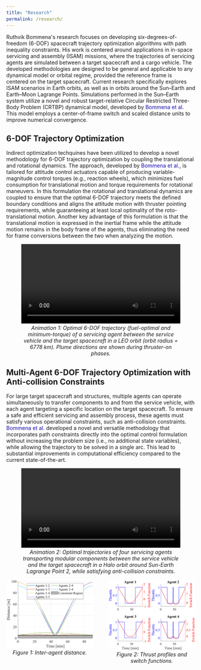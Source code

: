 ```yaml
---
title: "Research"
permalink: /research/
---
```


Ruthvik Bommena's research focuses on developing six-degrees-of-freedom (6-DOF) spacecraft trajectory optimization algorithms with path inequality constraints. His work is centered around applications in in-space servicing and assembly (ISAM) missions, where the trajectories of servicing agents are simulated between a target spacecraft and a cargo vehicle. The developed methodologies are designed to be general and applicable to any dynamical model or orbital regime, provided the reference frame is centered on the target spacecraft. Current research specifically explores ISAM scenarios in Earth orbits, as well as in orbits around the Sun–Earth and Earth–Moon Lagrange Points. Simulations performed in the Sun–Earth system utilize a novel and robust target-relative Circular Restricted Three-Body Problem (CRTBP) dynamical model, developed by <a href="https://link.springer.com/article/10.1007/s40295-024-00470-7" target="_blank" style="color:#1a0dab; text-decoration:none;">Bommena et al</a>. This model employs a center-of-frame switch and scaled distance units to improve numerical convergence.

## 6-DOF Trajectory Optimization
Indirect optimization techquines have been utilized to develop a novel methodology for 6-DOF trajectory optimization by coupling the translational and rotational dynamics. The approach, developed by <a href="https://www.sciencedirect.com/science/article/pii/S0094576525005600" target="_blank" style="color:#1a0dab; text-decoration:none;">Bommena et al.</a>, is tailored for attitude control actuators capable of producing variable-magnitude control torques (e.g., reaction wheels), which minimizes fuel consumption for translational motion and torque requirements for rotational maneuvers. In this formulation the rotational and translational dynamics are coupled to ensure that the optimal 6-DOF trajectory meets the defined boundary conditions and aligns the attitude motion with thruster pointing requirements, while guaranteeing at least local optimality of the roto-translational motion. Another key advantage of this formulation is that the translational motion is expressed in the inertial frame while the attitude motion remains in the body frame of the agents, thus eliminating the need for frame conversions between the two when analyzing the motion.
<!-- Video Section -->
<figure>
  <video width="100%" controls>
    <source src="/assets/videos/LEO_6DOFTrajectoryTargetFrame_withPlumeDirection.mp4" type="video/mp4">
    Your browser does not support the video tag.
  </video>
  <figcaption style="text-align: center; font-style: italic;">
    Animation 1: Optimal 6-DOF trajectory (fuel-optimal and minimum-torque) of a servicing agent between the service vehicle and the target spacecraft in a LEO orbit (orbit radius = 6778 km). Plume directions are shown during thruster-on phases.
  </figcaption>
</figure>

## Multi-Agent 6-DOF Trajectory Optimization with Anti-collision Constraints
For large target spacecraft and structures, multiple agents can operate simultaneously to transfer components to and from the service vehicle, with each agent targeting a specific location on the target spacecraft. To ensure a safe and efficient servicing and assembly process, these agents must satisfy various operational constraints, such as anti-collision constraints. <a href="https://link.springer.com/article/10.1007/s40295-024-00470-7" target="_blank" style="color:#1a0dab; text-decoration:none;">Bommena et al.</a> developed a novel and versatile methodology that incorporates path constraints directly into the optimal control formulation without increasing the problem size (i.e., no additional state variables), while allowing the trajectory to be solved in a single arc. This lead to substantial improvements in computational efficiency compared to the current state-of-the-art. 

<!-- Video Section -->
<figure>
  <video width="100%" controls>
    <source src="/assets/videos/CRTBP_4S_Animation.mp4" type="video/mp4">
    Your browser does not support the video tag.
  </video>
  <figcaption style="text-align: center; font-style: italic;">
    Animation 2: Optimal trajectories of four servicing agents transporting modular components between the service vehicle and the target spacecraft in a Halo orbit around Sun-Earth Lagrange Point 2, while satisfying anti-collision constraints.
  </figcaption>
</figure>

<!-- Side-by-Side Figures -->
<div style="display: flex; justify-content: center; gap: 40px; flex-wrap: wrap; margin-top: 0;">
  <figure style="flex: 1; max-width: 500px; display: flex; flex-direction: column; align-items: center; margin: 0;">
    <img src="/assets/images/Distance4S.png" alt="Figure 1" style="width: 100%;" />
    <figcaption style="text-align: center; font-style: italic; margin-top: 0.2em;">Figure 1: Inter-agent distance.</figcaption>
  </figure>

  <figure style="flex: 1; max-width: 500px; display: flex; flex-direction: column; align-items: center; margin: 0;">
    <img src="/assets/images/TPSF4S.png" alt="Figure 2" style="width: 100%;" />
    <figcaption style="text-align: center; font-style: italic; margin-top: 0.2em;">Figure 2: Thrust profiles and switch functions.</figcaption>
  </figure>
</div>

